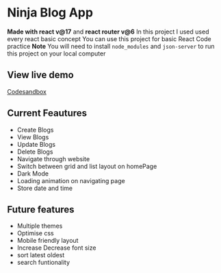 # Ninja Blog App

**Made with react v@17** and **react router v@6**
In this project I used used every react basic concept
You can use this project for basic React Code practice
**Note** You will need to install `node_modules` and `json-server` to run this project on your local computer

## View live demo

[Codesandbox](https://yg7too.csb.app/)

## Current Feautures

- Create Blogs
- View Blogs
- Update Blogs
- Delete Blogs
- Navigate through website
- Switch between grid and list layout on homePage
- Dark Mode
- Loading animation on navigating page
- Store date and time

## Future features

- Multiple themes
- Optimise css
- Mobile friendly layout
- Increase Decrease font size
- sort latest oldest
- search funtionality
